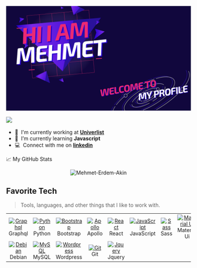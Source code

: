 
<img src="https://github.com/Mehmet-Erdem-Akin/Mehmet-Erdem-Akin/blob/main/H%C4%B1%20%C4%B1'am%20mehmet.png?raw=true" width="auto" height="auto" alt="banner" />
<br>

![](https://visitor-badge.glitch.me/badge?page_id=Mehmet-Erdem-Akin.Mehmet-Erdem-Akin)
<br>

- :office: &nbsp;I'm currently working at **[Univerlist]**
- :seedling: &nbsp;I’m currently learning **Javascript**
- :computer: &nbsp;Connect with me on **[linkedin]**

[Univerlist]: https://github.com/univerlistapp "Univerlist Github Home"
[linkedin]: https://www.linkedin.com/in/mehmet-erdem-akin-77453b1a0 "Mehmet Erdem LinkedIn"


📈 My GitHub Stats

<p align="center"> <img width="auto" src="https://github-readme-stats.vercel.app/api?username=Mehmet-Erdem-Akin&count_private=true&include_all_commits=true&show_icons=true&theme=gotham" alt="Mehmet-Erdem-Akin" />
<br>

<h2 align="left" id="Mehmet-Erdem-Akin-tech">Favorite Tech</h2>

> Tools, languages, and other things that I like to work with.

<table>
  <tr>
    <td align="center" width="96">
      <a href="#Mehmet-Erdem-Akin-tech">
        <img src="https://upload.wikimedia.org/wikipedia/commons/thumb/1/17/GraphQL_Logo.svg/512px-GraphQL_Logo.svg.png" width="48" height="48" alt="Graphql" />
      </a>
      <br>Graphql
    </td>
    <td align="center" width="96">
      <a href="#Mehmet-Erdem-Akin-tech">
        <img src="https://i.pinimg.com/564x/8f/ad/12/8fad125b8f6082bdb7deb0aa593dfb49.jpg" width="48" height="48" alt="Python" />
      </a>
      <br>Python
    </td>
    <td align="center" width="96">
      <a href="#Mehmet-Erdem-Akin-tech">
        <img src="https://avatars.githubusercontent.com/u/2918581?s=200&v=4" width="48" height="48" alt="Bootstrap" />
      </a>
      <br>Bootstrap
    </td>
    <td align="center" width="96">
      <a href="#Mehmet-Erdem-Akin-tech">
        <img src="https://seeklogo.com/images/A/apollo-logo-DC7DD3C444-seeklogo.com.png" width="48" height="48" alt="Apollo" />
      </a>
      <br>Apollo
    </td>
    <td align="center" width="96">
      <a href="#Mehmet-Erdem-Akin-tech">
        <img src="https://upload.wikimedia.org/wikipedia/commons/thumb/4/47/React.svg/1200px-React.svg.png" width="48" height="48" alt="React" />
      </a>
      <br>React
    </td>
    <td align="center" width="96">
      <a href="#Mehmet-Erdem-Akin-tech">
        <img src="https://upload.wikimedia.org/wikipedia/commons/thumb/9/99/Unofficial_JavaScript_logo_2.svg/480px-Unofficial_JavaScript_logo_2.svg.png" width="48" height="48" alt="JavaScript" />
      </a>
      <br>JavaScript
    </td>
    <td align="center" width="96">
      <a href="#Mehmet-Erdem-Akin-tech">
        <img src="https://miro.medium.com/max/512/1*9U1toerFxB8aiFRreLxEUQ.png" width="48" height="48" alt="Sass" />
      </a>
      <br>Sass
    </td>
    <td align="center" width="96">
      <a href="#Mehmet-Erdem-Akin-tech">
        <img src="https://seeklogo.com/images/M/material-design-logo-8BAFEFE50B-seeklogo.com.png" width="48" height="48" alt="Material Ui" />
      </a>
      <br>Material Ui
    </td>
    <td align="center" width="96">
      <a href="#Mehmet-Erdem-Akin-tech">
        <img src="https://encrypted-tbn0.gstatic.com/images?q=tbn:ANd9GcTesEZWmik3v7rTN3NiWAjySQJO8IQ7ui9mKZbwRtX7Zz81pgpJ2VRCLUV2CIyZOK0cyFM&usqp=CAU" width="48" height="48" alt="Php" />
      </a>
      <br>Php
    </td>
    <td align="center" width="96">
      <a href="#Mehmet-Erdem-Akin-tech">
        <img src="https://miro.medium.com/max/512/1*9U1toerFxB8aiFRreLxEUQ.png" width="48" height="48" alt="Sass" />
      </a>
      <br>Sass
    </td>
  </tr>
  <tr>
    <td align="center"  width="96">
      <a href="#Mehmet-Erdem-Akin-tech">
        <img src="https://w7.pngwing.com/pngs/951/800/png-transparent-debian-linux-installation-fedora-operating-systems-online.png" width="48" height="48" alt="Debian" />
      </a>
      <br>Debian
    </td>
    <td align="center"  width="96">
      <a href="#Mehmet-Erdem-Akin-tech">
        <img src="https://pbs.twimg.com/profile_images/1255113654049128448/J5Yt92WW_400x400.png" width="48" height="48" alt="MySQL" />
      </a>
      <br>MySQL
    </td>
     <td align="center"  width="96">
      <a href="#Mehmet-Erdem-Akin-tech">
        <img src="https://upload.wikimedia.org/wikipedia/commons/thumb/9/93/Wordpress_Blue_logo.png/600px-Wordpress_Blue_logo.png" width="48" height="48" alt="Wordpress" />
      </a>
      <br>Wordpress
    </td>
     <td align="center"  width="96">
      <a href="#Mehmet-Erdem-Akin-tech">
        <img src="http://git-scm.com/images/logos/downloads/Git-Icon-1788C.png" width="48" height="48" alt="Git" />
      </a>
      <br>Git
    </td>
     <td align="center"  width="96">
      <a href="#Mehmet-Erdem-Akin-tech">
        <img src="http://lz3g.com/wp-content/uploads/687474703a2f2f707265636973696f6e2d736f6674776172652e636f6d2f77702d636f6e74656e742f75706c6f6164732f323031342f30342f6a5175726572792e676966.gif" width="48" height="48" alt="Jquery" />
      </a>
      <br>Jquery
    </td>
  </tr>
 </table>
